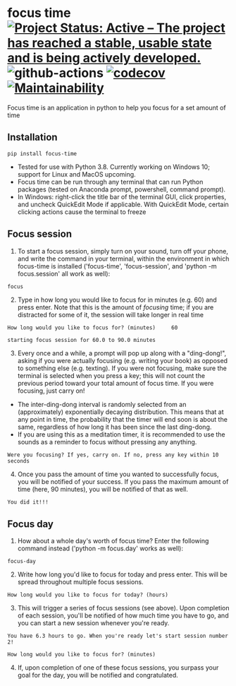 # focus time [![Project Status: Active – The project has reached a stable, usable state and is being actively developed.](https://www.repostatus.org/badges/latest/active.svg)](https://www.repostatus.org/#active) ![github-actions](https://github.com/philshams/focus-time/actions/workflows/github-actions.yml/badge.svg) [![codecov](https://codecov.io/gh/philshams/focus-time/branch/master/graph/badge.svg?token=47QYGC78KA)](https://codecov.io/gh/philshams/focus-time) [![Maintainability](https://api.codeclimate.com/v1/badges/1ad02bb99ec75481e422/maintainability)](https://codeclimate.com/github/philshams/focus-time/maintainability)

Focus time is an application in python to help you focus for a set amount of time

## Installation
```
pip install focus-time
```
- Tested for use with Python 3.8. Currently working on Windows 10; support for Linux and MacOS upcoming. 
- Focus time can be run through any terminal that can run Python packages (tested on Anaconda prompt, powershell, command prompt).
- In Windows: right-click the title bar of the terminal GUI, click properties, and uncheck QuickEdit Mode if applicable. With QuickEdit Mode, certain clicking actions cause the terminal to freeze

## Focus session
1. To start a focus session, simply turn on your sound, turn off your phone, and write the command in your terminal, within the environment in which focus-time is installed ('focus-time', 'focus-session', and 'python -m focus.session' all work as well):
```py
focus
```
2. Type in how long you would like to focus for in minutes (e.g. 60) and press enter. Note that this is the amount of _focusing_ time; if you are distracted for some of it, the session will take longer in real time
```
How long would you like to focus for? (minutes)     60

starting focus session for 60.0 to 90.0 minutes
```
3. Every once and a while, a prompt will pop up along with a "ding-dong!", asking if you were actually focusing (e.g. writing your book) as opposed to something else (e.g. texting). If you were not focusing, make sure the terminal is selected when you press a key; this will not count the previous period toward your total amount of focus time. If you were focusing, just carry on!
- The inter-ding-dong interval is randomly selected from an (approximately) exponentially decaying distribution. This means that at any point in time, the probability that the timer will end soon is about the same, regardless of how long it has been since the last ding-dong.
- If you are using this as a meditation timer, it is recommended to use the sounds as a reminder to focus without pressing any anything.
```
Were you focusing? If yes, carry on. If no, press any key within 10 seconds
```
4. Once you pass the amount of time you wanted to successfully focus, you will be notified of your success. If you pass the maximum amount of time (here, 90 minutes), you will be notified of that as well.
```
You did it!!!
```

## Focus day

1. How about a whole day's worth of focus time? Enter the following command instead ('python -m focus.day' works as well):
```
focus-day
```
2. Write how long you'd like to focus for today and press enter. This will be spread throughout multiple focus sessions.
```
How long would you like to focus for today? (hours)
```
3. This will trigger a series of focus sessions (see above). Upon completion of each session, you'll be notified of how much time you have to go, and you can start a new session whenever you're ready.
```
You have 6.3 hours to go. When you're ready let's start session number 2!

How long would you like to focus for? (minutes) 
```
4. If, upon completion of one of these focus sessions, you surpass your goal for the day, you will be notified and congratulated.
